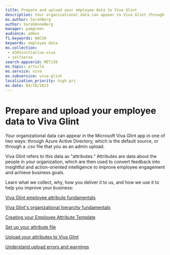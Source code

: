 ```yaml
---
title: Prepare and upload your employee data to Viva Glint
description: Your organizational data can appear in Viva Glint through Azure Active Directory or by uploading a .csv file.
ms.author: SarahBerg
author: SarahAnneBerg
manager: pamgreen
audience: admin
f1.keywords: NOCSH
keywords: employee data
ms.collection: 
 - m365initiative-viva
 - selfserve
search-appverid: MET150
ms.topic: article
ms.service: viva
ms.subservice: viva-glint
localization_priority: high pri
ms.date: 04/10/2023
---
```


# Prepare and upload your employee data to Viva Glint

Your organizational data can appear in the Microsoft Viva Glint app in one of two ways: through Azure Active Directory, which is the default source, or through a .csv file that you as an admin upload.

Viva Glint refers to this data as "attributes." Attributes are data about the people in your organization, which are then used to convert feedback into insightful and action-oriented intelligence to improve employee engagement and achieve business goals.

Learn what we collect, why, how you deliver it to us, and how we use it to help you improve your business:

[Viva Glint employee attribute fundamentals](https://go.microsoft.com/fwlink/?linkid=2230738)

[Viva Glint's organizational hierarchy fundamentals](https://go.microsoft.com/fwlink/?linkid=2230861)

[Creating your Employee Attribute Template](https://go.microsoft.com/fwlink/?linkid=2230914)

[Set up your attribute file](https://go.microsoft.com/fwlink/?linkid=2231120)

[Upload your attributes to Viva Glint](https://go.microsoft.com/fwlink/?linkid=2230742)

[Understand upload errors and warnings](https://go.microsoft.com/fwlink/?linkid=2230863)
